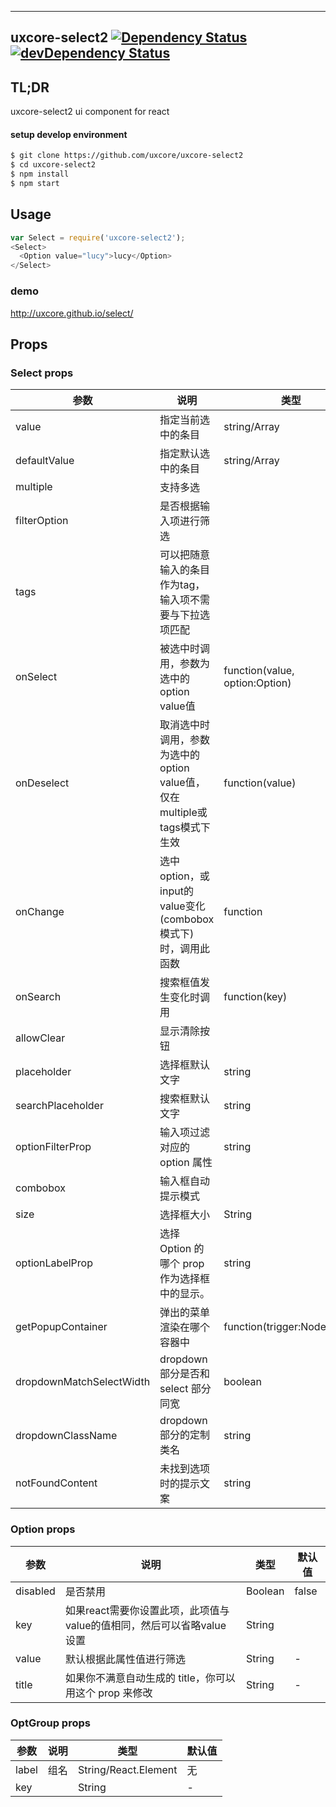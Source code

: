 ---

## uxcore-select2 [![Dependency Status](http://img.shields.io/david/uxcore/uxcore-select2.svg?style=flat-square)](https://david-dm.org/uxcore/uxcore-select2) [![devDependency Status](http://img.shields.io/david/dev/uxcore/uxcore-select2.svg?style=flat-square)](https://david-dm.org/uxcore/uxcore-select2#info=devDependencies) 

## TL;DR

uxcore-select2 ui component for react

#### setup develop environment

```sh
$ git clone https://github.com/uxcore/uxcore-select2
$ cd uxcore-select2
$ npm install
$ npm start
```

## Usage

```javascript
var Select = require('uxcore-select2');
<Select>
  <Option value="lucy">lucy</Option>
</Select>
```

### demo
http://uxcore.github.io/select/

## Props

### Select props

|参数|说明|类型|默认值|
|---|----|---|------|
|value | 指定当前选中的条目 | string/Array | 无 |
|defaultValue | 指定默认选中的条目 | string/Array | 无 |
|multiple | 支持多选 |  | false |
|filterOption | 是否根据输入项进行筛选 |  | true |
|tags | 可以把随意输入的条目作为tag，输入项不需要与下拉选项匹配 |  | false |
|onSelect | 被选中时调用，参数为选中的option value值 | function(value, option:Option) | 无 |
|onDeselect | 取消选中时调用，参数为选中的option value值，仅在multiple或tags模式下生效 | function(value) | 无 |
|onChange | 选中option，或input的value变化(combobox模式下)时，调用此函数 | function | 无 |
|onSearch | 搜索框值发生变化时调用 | function(key) | noop |
|allowClear | 显示清除按钮 |  | false |
|placeholder | 选择框默认文字 | string | 无 |
|searchPlaceholder | 搜索框默认文字 | string | 无 |
|optionFilterProp | 输入项过滤对应的 option 属性 | string | value |
|combobox | 输入框自动提示模式 |  | false |
|size | 选择框大小 | String | 无 |
|optionLabelProp| 选择 Option 的哪个 prop 作为选择框中的显示。| string | 'children' |
|getPopupContainer| 弹出的菜单渲染在哪个容器中 | function(trigger:Node):Node | function(){return document.body;}|
|dropdownMatchSelectWidth|dropdown 部分是否和 select 部分同宽| boolean | true |
|dropdownClassName | dropdown 部分的定制类名 | string | - |
|notFoundContent   | 未找到选项时的提示文案   | string | not found |


### Option props
|参数|说明|类型|默认值|
|---|----|---|------|
|disabled | 是否禁用 | Boolean | false |
|key | 如果react需要你设置此项，此项值与value的值相同，然后可以省略value设置 | String | |
|value | 默认根据此属性值进行筛选 | String | - |
|title | 如果你不满意自动生成的 title，你可以用这个 prop 来修改 | String | - |

### OptGroup props
|参数|说明|类型|默认值|
|---|----|---|------|
|label | 组名 | String/React.Element | 无 |
|key |  | String | - |
